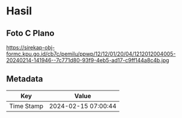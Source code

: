 # Hasil

## Foto C Plano

https://sirekap-obj-formc.kpu.go.id/cb7c/pemilu/ppwp/12/12/01/20/04/1212012004005-20240214-141946--7c771d80-93f9-4eb5-ad17-c9ff144a8c4b.jpg


## Metadata

| Key        | Value               |
| ---------- | ------------------- |
| Time Stamp | 2024-02-15 07:00:44 |



